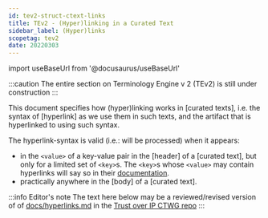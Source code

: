 ```yaml
---
id: tev2-struct-ctext-links
title: TEv2 - (Hyper)linking in a Curated Text
sidebar_label: (Hyper)links
scopetag: tev2
date: 20220303
---
```


import useBaseUrl from '@docusaurus/useBaseUrl'

:::caution
The entire section on Terminology Engine v 2 (TEv2) is still under construction
:::

This document specifies how (hyper)linking works in [curated texts], i.e. the syntax of [hyperlink] as we use them in such texts, and the artifact that is hyperlinked to using such syntax.

The hyperlink-syntax is valid (i.e.: will be processed) when it appears:
- in the `<value>` of a key-value pair in the [header] of a [curated text], but only for a limited set of `<key>`s. The  `<key>`s whose `<value>` may contain hyperlinks will say so in their [documentation](tev2-struct-ctext-header).
- practically anywhere in the [body] of a [curated text].

:::info Editor's note
The text here below may be a reviewed/revised version of of [docs/hyperlinks.md](https://github.com/trustoverip/concepts-and-terminology-wg/edit/master/docs/hyperlinks.md) in the [Trust over IP CTWG repo](https://github.com/trustoverip/concepts-and-terminology-wg)
:::
